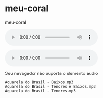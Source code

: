# meu-coral
meu-coral

<audio controls> 
    <source src="https://raw.githubusercontent.com/joao-parana/meu-coral/master/docs/media/Principe%20Igor%20-%20Tenores.mp3"></source> 
    <p>Seu navegador não suporta o elemento audio </p>
</audio>

<audio src="https://raw.githubusercontent.com/joao-parana/meu-coral/master/docs/media/Principe%20Igor%20-%20Tenores.mp3" 
    controls>
    <p>Seu navegador não suporta o elemento audio </p>
</audio>


    Aquarela do Brasil - Baixos.mp3
    Aquarela do Brasil - Tenores e Baixos.mp3	
    Aquarela do Brasil - Tenores.mp3

